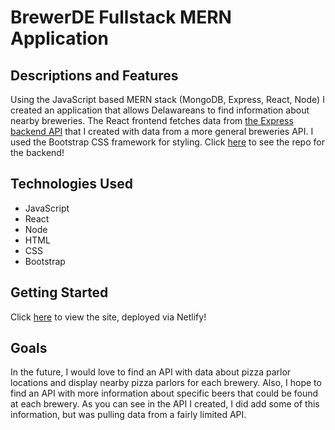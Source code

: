 # BrewerDE Fullstack MERN Application

## Descriptions and Features

Using the JavaScript based MERN stack (MongoDB, Express, React, Node) I created an application that allows Delawareans to find information about nearby breweries. The React frontend fetches data from [the Express backend API](https://evening-ravine-76048.herokuapp.com/breweries) that I created with data from a more general breweries API. I used the Bootstrap CSS framework for styling. Click [here](https://github.com/colleenobrien3/express-crud-api) to see the repo for the backend!

## Technologies Used

- JavaScript
- React
- Node
- HTML
- CSS
- Bootstrap

## Getting Started

Click [here](https://brewerde.netlify.com) to view the site, deployed via Netlify!

## Goals

In the future, I would love to find an API with data about pizza parlor locations and display nearby pizza parlors for each brewery. Also, I hope to find an API with more information about specific beers that could be found at each brewery. As you can see in the API I created, I did add some of this information, but was pulling data from a fairly limited API.
